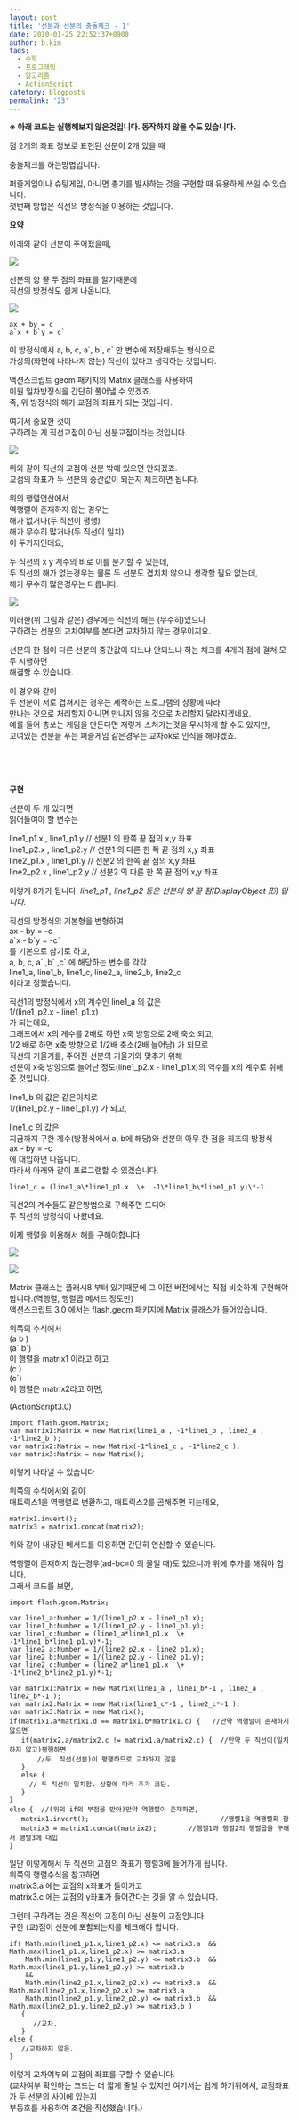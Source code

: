 ```yaml
---
layout: post
title: '선분과 선분의 충돌체크 - 1'
date: 2010-01-25 22:52:37+0900
author: b.kim
tags:
  - 수학
  - 프로그래밍
  - 알고리즘
  - ActionScript
catetory: blogposts
permalink: '23'
---
```



**※ 아래 코드는 실행해보지 않은것입니다. 동작하지 않을 수도 있습니다.**
  
  
  
점 2개의 좌표 정보로 표현된 선분이 2개 있을 때  

충돌체크를 하는방법입니다.  
  
퍼즐게임이나 슈팅게임, 아니면 총기를 발사하는 것을 구현할 때 유용하게 쓰일 수 있습니다.  
첫번째 방법은 직선의 방정식을 이용하는 것입니다.  
  
  
  
**요약**  
  
  
  
아래와 같이 선분이 주어졌을때,  

![](https://raw.githubusercontent.com/tibyte/blog-res/master/legacy/23/0.gif)

  
  
  
선분의 양 끝 두 점의 좌표를 알기때문에  
직선의 방정식도 쉽게 나옵니다.  

![](https://raw.githubusercontent.com/tibyte/blog-res/master/legacy/23/1.gif)

  
```
ax + by = c  
a`x + b`y = c`  
```
이 방정식에서 a, b, c, a\`, b\`, c\` 만 변수에 저장해두는 형식으로  
가상의(화면에 나타나지 않는) 직선이 있다고 생각하는 것입니다.  
  
  
  
액션스크립트 geom 패키지의 Matrix 클래스를 사용하여  
이원 일차방정식을 간단히 풀어낼 수 있겠죠.  
즉, 위 방정식의 해가 교점의 좌표가 되는 것입니다.  
  
  
  
여기서 중요한 것이  
구하려는 게 직선교점이 아닌 선분교점이라는 것입니다.  

![](https://raw.githubusercontent.com/tibyte/blog-res/master/legacy/23/2.gif)

  
  
  
위와 같이 직선의 교점이 선분 밖에 있으면 안되겠죠.  
교점의 좌표가 두 선분의 중간값이 되는지 체크하면 됩니다.  
  

위의 행렬연산에서  
역행렬이 존재하지 않는 경우는  
해가 없거나(두 직선이 평행)  
해가 무수히 많거나(두 직선이 일치)  
이 두가지인데요,  
  
두 직선의 x y 계수의 비로 이를 분기할 수 있는데,  
두 직선의 해가 없는경우는 물론 두 선분도 겹치치 않으니 생각할 필요 없는데,  
해가 무수히 많은경우는 다릅니다.  

![](https://raw.githubusercontent.com/tibyte/blog-res/master/legacy/23/3.gif)

  
이러한(위 그림과 같은) 경우에는 직선의 해는 (무수히)있으나  
구하려는 선분의 교차여부를 본다면 교차하지 않는 경우이지요.  
  
선분의 한 점이 다른 선분의 중간값이 되느냐 안되느냐 하는 체크를 4개의 점에 걸쳐 모두 시행하면  
해결할 수 있습니다.  
  
이 경우와 같이  
두 선분이 서로 겹쳐지는 경우는 제작하는 프로그램의 상황에 따라  
만나는 것으로 처리할지 아니면 만나지 않을 것으로 처리할지 달라지겠네요.  
예를 들어 총쏘는 게임을 만든다면 저렇게 스쳐가는것을 무시하게 할 수도 있지만,  
꼬여있는 선분을 푸는 퍼즐게임 같은경우는 교차ok로 인식을 해야겠죠.  
  
  
  
&nbsp;

&nbsp;
  
**구현**  
  
선분이 두 개 있다면  
읽어들여야 할 변수는  
  
line1_p1.x , line1_p1.y    // 선분1 의 한쪽 끝 점의 x,y 좌표  
line1_p2.x , line1_p2.y    // 선분1 의 다른 한 쪽 끝 점의 x,y 좌표  
line2_p1.x , line1_p1.y    // 선분2 의 한쪽 끝 점의 x,y 좌표  
line2_p2.x , line1_p2.y    // 선분2 의 다른 한 쪽 끝 점의 x,y 좌표  
  
이렇게 8개가 됩니다. _line1_p1 , line1_p2   등은 선분의 양 끝 점(DisplayObject 形) 입니다._  
  
  
직선의 방정식의 기본형을 변형하여  
ax - by = -c  
a\`x - b\`y = -c\`  
를 기본으로 삼기로 하고,  
a, b, c, a\` ,b\` ,c\` 에 해당하는 변수를 각각  
line1_a, line1_b, line1_c, line2_a, line2_b, line2_c  
이라고 정했습니다.  
  
직선1의 방정식에서 x의 계수인 line1_a 의 값은  
1/(line1_p2.x - line1_p1.x)  
가 되는데요,   
그래프에서 x의 계수를 2배로 하면 x축 방향으로 2배 축소 되고,  
1/2 배로 하면 x축 방향으로 1/2배 축소(2배 늘어남) 가 되므로  
직선의 기울기를, 주어진 선분의 기울기와 맞추기 위해  
선분이 x축 방향으로 늘어난 정도(line1_p2.x - line1_p1.x)의 역수를 x의 계수로 취해 준 것입니다.  
  
line1_b 의 값은 같은이치로  
1/(line1_p2.y - line1_p1.y) 가 되고,  
  
line1_c 의 값은  
지금까지 구한 계수(방정식에서 a, b에 해당)와 선분의 아무 한 점을 최초의 방정식  
ax \- by = -c  
에 대입하면 나옵니다.  
따라서 아래와 같이 프로그램할 수 있겠습니다.  
```
line1_c = (line1_a\*line1_p1.x  \+  -1\*line1_b\*line1_p1.y)\*-1  
```
  
  
직선2의 계수들도 같은방법으로 구해주면 드디어  
두 직선의 방정식이 나왔네요.  
  
이제 행렬을 이용해서 해를 구해야합니다.  

![](https://raw.githubusercontent.com/tibyte/blog-res/master/legacy/23/4.gif)

  

![](https://raw.githubusercontent.com/tibyte/blog-res/master/legacy/23/5.gif)

  
  
  
  
  
Matrix 클래스는 플래시8 부터 있기때문에 그 이전 버전에서는 직접 비슷하게 구현해야 합니다.(역행렬, 행렬곱 메서드 정도만)  
액션스크립트 3.0 에서는 flash.geom 패키지에 Matrix 클래스가 들어있습니다.  
  
위쪽의 수식에서  
(a  b )  
(a\` b\`)  
이 행렬을  matrix1 이라고 하고  
(c )  
(c\`)  
이 행렬은 matrix2라고 하면,  

  

(ActionScript3.0)  
```
import flash.geom.Matrix;  
var matrix1:Matrix = new Matrix(line1_a , -1*line1_b , line2_a , -1*line2_b );  
var matrix2:Matrix = new Matrix(-1*line1_c , -1*line2_c );  
var matrix3:Matrix = new Matrix();  
```

  
이렇게 나타낼 수 있습니다  
  
위쪽의 수식에서와 같이  
매트릭스1을 역행렬로 변환하고, 매트릭스2를 곱해주면 되는데요,  
```
matrix1.invert();  
matrix3 = matrix1.concat(matrix2);  
```
위와 같이 내장된 메서드를 이용하면 간단히 연산할 수 있습니다.  
  
 역행렬이 존재하지 않는경우(ad-bc=0 의 꼴일 때)도 있으니까 위에 추가를 해줘야 합니다.  
그래서 코드를 보면,  

  
```
import flash.geom.Matrix;  
  
var line1_a:Number = 1/(line1_p2.x - line1_p1.x);  
var line1_b:Number = 1/(line1_p2.y - line1_p1.y);  
var line1_c:Number = (line1_a*line1_p1.x  \+  -1*line1_b*line1_p1.y)*-1;  
var line2_a:Number = 1/(line2_p2.x - line2_p1.x);  
var line2_b:Number = 1/(line2_p2.y - line2_p1.y);  
var line2_c:Number = (line2_a*line1_p1.x  \+  -1*line2_b*line2_p1.y)*-1;  
  
var matrix1:Matrix = new Matrix(line1_a , line1_b*-1 , line2_a , line2_b*-1 );  
var matrix2:Matrix = new Matrix(line1_c*-1 , line2_c*-1 );  
var matrix3:Matrix = new Matrix();  
if(matrix1.a*matrix1.d == matrix1.b*matrix1.c) {   //만약 역행렬이 존재하지 않으면  
   if(matrix2.a/matrix2.c != matrix1.a/matrix2.c) {  //만약 두 직선이(일치하지 않고)평행하면  
       //두  직선(선분)이 평행하므로 교차하지 않음  
   }  
   else {  
     // 두 직선이 일치함. 상황에 따라 추가 코딩.  
   }  
}  
else {  //(위의 if의 부정을 받아)만약 역행렬이 존재하면,  
   matrix1.invert();                                 //행렬1을 역행렬화 함  
   matrix3 = matrix1.concat(matrix2);        //행렬1과 행렬2의 행렬곱을 구해서 행렬3에 대입  
}  
```
  
  

  

일단 이렇게해서 두 직선의 교점의 좌표가 행렬3에 들어가게 됩니다.  
위쪽의 행렬수식을 참고하면  
matrix3.a 에는 교점의 x좌표가 들어가고  
matrix3.c 에는 교점의 y좌표가 들어간다는 것을 알 수 있습니다.  
  
그런데 구하려는 것은 직선의 교점이 아닌 선분의 교점입니다.  
구한 (교)점이 선분에 포함되는지를 체크해야 합니다.  

``` 
if( Math.min(line1_p1.x,line1_p2.x) <= matrix3.a  &&
Math.max(line1_p1.x,line1_p2.x) >= matrix3.a  
    Math.min(line1_p1.y,line1_p2.y) <= matrix3.b  &&  Math.max(line1_p1.y,line1_p2.y) >= matrix3.b    
    &&  
    Math.min(line2_p1.x,line2_p2.x) <= matrix3.a  &&  Math.max(line2_p1.x,line2_p2.x) >= matrix3.a   
    Math.min(line2_p1.y,line2_p2.y) <= matrix3.b  &&  Math.max(line2_p1.y,line2_p2.y) >= matrix3.b )   
   {  
      //교차.  
   }  
else {  
   //교차하지 않음.  
}  
```
  
  

이렇게 교차여부와 교점의 좌표를 구할 수 있습니다.  
(교차여부 확인하는 코드는 더 짧게 줄일 수 있지만 여기서는 쉽게 하기위해서, 교점좌표가 두 선분의 사이에 있는지  
 부등호를 사용하여 조건을 작성했습니다.)  
  
  
  
  
  

